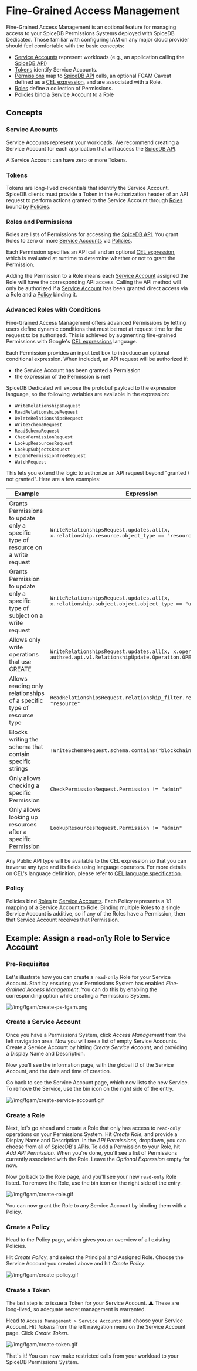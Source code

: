 # Fine-Grained Access Management

Fine-Grained Access Management is an optional feature for managing access to your SpiceDB Permissions Systems deployed with SpiceDB Dedicated. Those familiar with configuring IAM on any major cloud provider should feel comfortable with the basic concepts:

- [Service Accounts](#service-accounts) represent workloads (e.g., an application calling the [SpiceDB API](https://buf.build/authzed/api/docs/main:authzed.api.v1))
- [Tokens](#tokens) identify Service Accounts.
- [Permissions](#roles-and-permissions) map to [SpiceDB API](https://buf.build/authzed/api/docs/main:authzed.api.v1) calls, an optional FGAM Caveat defined as a [CEL expression](https://github.com/google/cel-spec), and are associated with a Role.
- [Roles](#roles-and-permissions) define a collection of Permissions.
- [Policies](#policy) bind a Service Account to a Role

## Concepts

### Service Accounts

Service Accounts represent your workloads. We recommend creating a Service Account for each application that will access the [SpiceDB API](https://buf.build/authzed/api/docs/main:authzed.api.v1).

A Service Account can have zero or more Tokens.

### Tokens

Tokens are long-lived credentials that identify the Service Account.
SpiceDB clients must provide a Token in the Authorization header of an API request to perform actions granted to the Service Account through [Roles](#roles-and-permissions) bound by [Policies](#policy).

### Roles and Permissions

Roles are lists of Permissions for accessing the [SpiceDB API](https://buf.build/authzed/api/docs/main:authzed.api.v1). You grant Roles to zero or more [Service Accounts](#service-accounts) via [Policies](#policy).

Each Permission specifies an API call and an optional [CEL expression](https://github.com/google/cel-spec), which is evaluated at runtime to determine whether or not to grant the Permission.

Adding the Permission to a Role means each [Service Account](#service-accounts) assigned the Role will have the corresponding API access. Calling the API method will only be authorized if a [Service Account](#service-accounts) has been granted direct access via a Role and a [Policy](#policy) binding it.

### Advanced Roles with Conditions

Fine-Grained Access Management offers advanced Permissions by letting users define dynamic conditions that must be met at request time for the request to be authorized. This is achieved by augmenting fine-grained Permissions with Google's [CEL expressions](https://github.com/google/cel-spec) language.

Each Permission provides an input text box to introduce an optional conditional expression.
When included, an API request will be authorized if:

- the Service Account has been granted a Permission
- the expression of the Permission is met

SpiceDB Dedicated will expose the protobuf payload to the expression language, so the following variables are available in the expression:

- `WriteRelationshipsRequest`
- `ReadRelationshipsRequest`
- `DeleteRelationshipsRequest`
- `WriteSchemaRequest`
- `ReadSchemaRequest`
- `CheckPermissionRequest`
- `LookupResourcesRequest`
- `LookupSubjectsRequest`
- `ExpandPermissionTreeRequest`
- `WatchRequest`

This lets you extend the logic to authorize an API request beyond "granted / not granted".
Here are a few examples:

| Example | Expression |
| --- | --- |
| Grants Permissions to update only a specific type of resource on a write request | `WriteRelationshipsRequest.updates.all(x, x.relationship.resource.object_type == "resource")` |
| Grants Permission to update only a specific type of subject on a write request | `WriteRelationshipsRequest.updates.all(x, x.relationship.subject.object.object_type == "user")` |
| Allows only write operations that use CREATE | `WriteRelationshipsRequest.updates.all(x, x.operation == authzed.api.v1.RelationshipUpdate.Operation.OPERATION_CREATE)` |
| Allows reading only relationships of a specific type of resource type | `ReadRelationshipsRequest.relationship_filter.resource_type == "resource"` |
| Blocks writing the schema that contain specific strings | `!WriteSchemaRequest.schema.contains("blockchain")` |
| Only allows checking a specific Permission | `CheckPermissionRequest.Permission != "admin"` |
| Only allows looking up resources after a specific Permission | `LookupResourcesRequest.Permission != "admin"` |

Any Public API type will be available to the CEL expression so that you can traverse any type and its fields using language operators.
For more details on CEL's language definition, please refer to [CEL language specification](https://github.com/google/cel-spec/blob/81e07d7cf76e7fc89b177bd0fdee8ba6d6604bf5/doc/langdef.md).

### Policy

Policies bind [Roles](#roles-and-permissions) to [Service Accounts](#service-accounts). Each Policy represents a 1:1 mapping of a Service Account to Role. Binding multiple Roles to a single Service Account is additive, so if any of the Roles have a Permission, then that Service Account receives that Permission.

## Example: Assign a `read-only` Role to Service Account

### Pre-Requisites

Let's illustrate how you can create a `read-only` Role for your Service Account.
Start by ensuring your Permissions System has enabled *Fine-Grained Access Management*. You can do this by enabling the corresponding option while creating a Permissions System.

![/img/fgam/create-ps-fgam.png](/img/fgam/create-ps-fgam.png)

### Create a Service Account

Once you have a Permissions System, click *Access Management* from the left navigation area. Now you will see a list of empty Service Accounts.
Create a Service Account by hitting *Create Service Account*, and providing a Display Name and Description. 

Now you’ll see the information page, with the global ID of the Service Account, and the date and time of creation.

Go back to see the Service Account page, which now lists the new Service. To remove the Service, use the bin icon on the right side of the entry.

![/img/fgam/create-service-account.gif](/img/fgam/create-service-account.gif)

### Create a Role

Next, let's go ahead and create a Role that only has access to `read-only` operations on your Permissions System.
Hit *Create Role*, and provide a Display Name and Description.
In the *API Permissions,* dropdown, you can choose from all of SpiceDB's APIs.
To add a Permission to your Role, hit *Add API Permission*.
When you're done, you'll see a list of Permissions currently associated with the Role.
Leave the *Optional Expression* empty for now.

Now go back to the Role page, and you'll see your new `read-only` Role listed. To remove the Role, use the bin icon on the right side of the entry.

![/img/fgam/create-role.gif](/img/fgam/create-role.gif)

You can now grant the Role to any Service Account by binding them with a Policy.

### Create a Policy

Head to the Policy page, which gives you an overview of all existing Policies.

Hit *Create Policy*, and select the Principal and Assigned Role.
Choose the Service Account you created above and hit *Create Policy*.

![/img/fgam/create-policy.gif](/img/fgam/create-policy.gif)

### Create a Token

The last step is to issue a Token for your Service Account.
⚠️ These are long-lived, so adequate secret management is warranted.

Head to `Access Management > Service Accounts` and choose your Service Account.
Hit *Tokens* from the left navigation menu on the Service Account page. Click *Create Token*.

![/img/fgam/create-token.gif](/img/fgam/create-token.gif)

That's it! You can now make restricted calls from your workload to your SpiceDB Permissions System. 